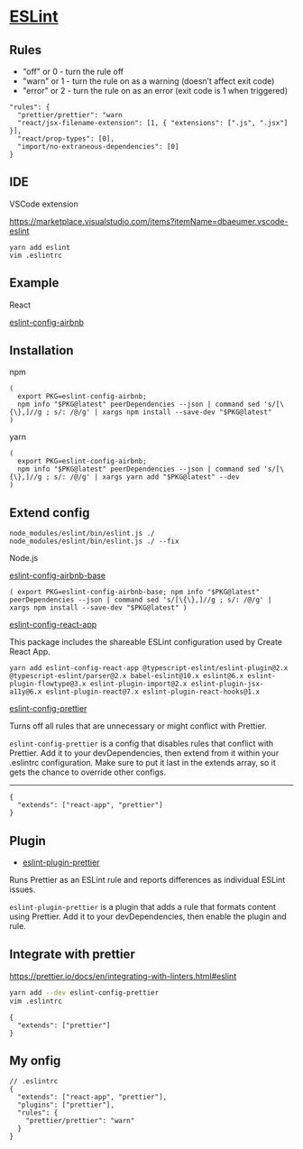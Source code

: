 # [ESLint](https://eslint.org/)

## Rules

- "off" or 0 - turn the rule off
- "warn" or 1 - turn the rule on as a warning (doesn’t affect exit code)
- "error" or 2 - turn the rule on as an error (exit code is 1 when triggered)

```.eslintrc
"rules": {
  "prettier/prettier": "warn
  "react/jsx-filename-extension": [1, { "extensions": [".js", ".jsx"] }],
  "react/prop-types": [0],
  "import/no-extraneous-dependencies": [0]
}
```

## IDE

VSCode extension

https://marketplace.visualstudio.com/items?itemName=dbaeumer.vscode-eslint

```
yarn add eslint
vim .eslintrc

```

## Example

React

[eslint-config-airbnb](https://github.com/airbnb/javascript/tree/master/packages/eslint-config-airbnb)

## Installation

npm

```
(
  export PKG=eslint-config-airbnb;
  npm info "$PKG@latest" peerDependencies --json | command sed 's/[\{\},]//g ; s/: /@/g' | xargs npm install --save-dev "$PKG@latest"
)
```

yarn

```
(
  export PKG=eslint-config-airbnb;
  npm info "$PKG@latest" peerDependencies --json | command sed 's/[\{\},]//g ; s/: /@/g' | xargs yarn add "$PKG@latest" --dev
)
```

## Extend config

```
node_modules/eslint/bin/eslint.js ./
node_modules/eslint/bin/eslint.js ./ --fix
```

Node.js

[eslint-config-airbnb-base](https://npmjs.com/eslint-config-airbnb-base)

```
( export PKG=eslint-config-airbnb-base; npm info "$PKG@latest" peerDependencies --json | command sed 's/[\{\},]//g ; s/: /@/g' | xargs npm install --save-dev "$PKG@latest" )
```

[eslint-config-react-app](https://github.com/facebook/create-react-app/tree/master/packages/eslint-config-react-app)

This package includes the shareable ESLint configuration used by Create React App.

```
yarn add eslint-config-react-app @typescript-eslint/eslint-plugin@2.x @typescript-eslint/parser@2.x babel-eslint@10.x eslint@6.x eslint-plugin-flowtype@3.x eslint-plugin-import@2.x eslint-plugin-jsx-a11y@6.x eslint-plugin-react@7.x eslint-plugin-react-hooks@1.x
```

[eslint-config-prettier](https://github.com/prettier/eslint-plugin-prettier)

Turns off all rules that are unnecessary or might conflict with Prettier.

`eslint-config-prettier` is a config that disables rules that conflict with Prettier. Add it to your devDependencies, then extend from it within your .eslintrc configuration. Make sure to put it last in the extends array, so it gets the chance to override other configs.

---

```.eslintrc
{
  "extends": ["react-app", "prettier"]
}
```

## Plugin

- [eslint-plugin-prettier](https://github.com/prettier/eslint-plugin-prettier)

Runs Prettier as an ESLint rule and reports differences as individual ESLint issues.

`eslint-plugin-prettier` is a plugin that adds a rule that formats content using Prettier. Add it to your devDependencies, then enable the plugin and rule.

## Integrate with prettier

https://prettier.io/docs/en/integrating-with-linters.html#eslint

```sh
yarn add --dev eslint-config-prettier
vim .eslintrc
```

```.eslintrc
{
  "extends": ["prettier"]
}
```

## My onfig

```
// .eslintrc
{
  "extends": ["react-app", "prettier"],
  "plugins": ["prettier"],
  "rules": {
    "prettier/prettier": "warn"
  }
}
```
